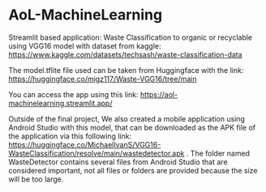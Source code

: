 # AoL-MachineLearning
Streamlit based application: Waste Classification to organic or recyclable using VGG16 model with dataset from kaggle: https://www.kaggle.com/datasets/techsash/waste-classification-data

The model.tflite file used can be taken from Huggingface with the link: https://huggingface.co/migz117/Waste-VGG16/tree/main

You can access the app using this link: https://aol-machinelearning.streamlit.app/

Outside of the final project, We also created a mobile application using Android Studio with this model, that can be downloaded as the APK file of the application via this following link: https://huggingface.co/MichaelIvanS/VGG16-WasteClassification/resolve/main/wastedetector.apk . The folder named WasteDetector contains several files from Android Studio that are considered important, not all files or folders are provided because the size will be too large.
